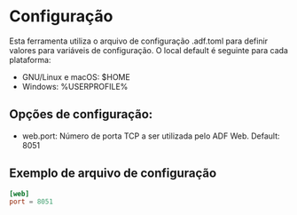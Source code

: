 # Configuração

Esta ferramenta utiliza o arquivo de configuração .adf.toml para definir valores para variáveis de configuração. O local default é seguinte para cada plataforma:

- GNU/Linux e macOS: $HOME
- Windows: %USERPROFILE%

## Opções de configuração:

- web.port: Número de porta TCP a ser utilizada pelo ADF Web. Default: 8051

## Exemplo de arquivo de configuração

```toml
[web]
port = 8051
```
